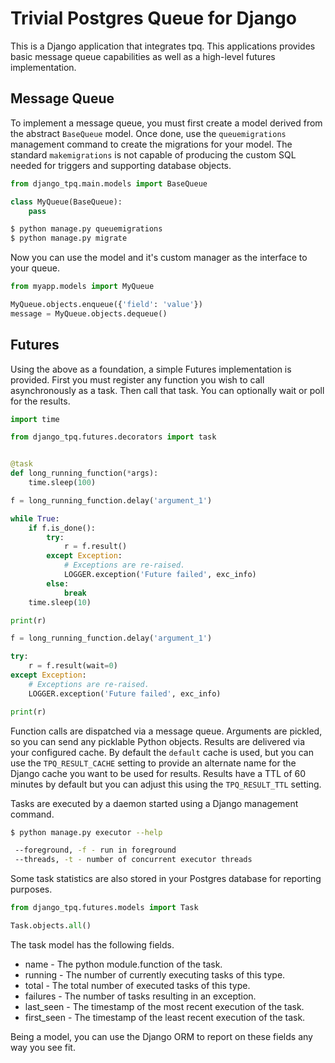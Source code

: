 Trivial Postgres Queue for Django
=================================

This is a Django application that integrates tpq. This applications provides
basic message queue capabilities as well as a high-level futures implementation.

Message Queue
-------------

To implement a message queue, you must first create a model derived from the
abstract `BaseQueue` model. Once done, use the `queuemigrations` management
command to create the migrations for your model. The standard `makemigrations`
is not capable of producing the custom SQL needed for triggers and supporting
database objects.

```python
from django_tpq.main.models import BaseQueue

class MyQueue(BaseQueue):
    pass
```

```bash
$ python manage.py queuemigrations
$ python manage.py migrate
```

Now you can use the model and it's custom manager as the interface to your
queue.

```python
from myapp.models import MyQueue

MyQueue.objects.enqueue({'field': 'value'})
message = MyQueue.objects.dequeue()
```

Futures
-------

Using the above as a foundation, a simple Futures implementation is provided.
First you must register any function you wish to call asynchronously as a task.
Then call that task. You can optionally wait or poll for the results.

```python
import time

from django_tpq.futures.decorators import task


@task
def long_running_function(*args):
    time.sleep(100)

f = long_running_function.delay('argument_1')

while True:
    if f.is_done():
        try:
            r = f.result()
        except Exception:
            # Exceptions are re-raised.
            LOGGER.exception('Future failed', exc_info)
        else:
            break
    time.sleep(10)

print(r)

f = long_running_function.delay('argument_1')

try:
    r = f.result(wait=0)
except Exception:
    # Exceptions are re-raised.
    LOGGER.exception('Future failed', exc_info)

print(r)
```

Function calls are dispatched via a message queue. Arguments are pickled, so you
can send any picklable Python objects. Results are delivered via your configured
cache. By default the `default` cache is used, but you can use the
`TPQ_RESULT_CACHE` setting to provide an alternate name for the Django cache you
want to be used for results. Results have a TTL of 60 minutes by default but you
can adjust this using the `TPQ_RESULT_TTL` setting.

Tasks are executed by a daemon started using a Django management command.

```bash
$ python manage.py executor --help

 --foreground, -f - run in foreground
 --threads, -t - number of concurrent executor threads
```

Some task statistics are also stored in your Postgres database for reporting
purposes.

```python
from django_tpq.futures.models import Task

Task.objects.all()
```

The task model has the following fields.

 - name - The python module.function of the task.
 - running - The number of currently executing tasks of this type.
 - total - The total number of executed tasks of this type.
 - failures - The number of tasks resulting in an exception.
 - last_seen - The timestamp of the most recent execution of the task.
 - first_seen - The timestamp of the least recent execution of the task.

Being a model, you can use the Django ORM to report on these fields any way you
see fit.